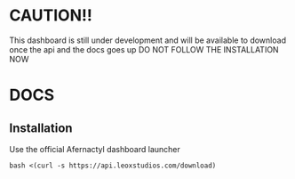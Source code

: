 # CAUTION!!
This dashboard is still under development and will be available to download once the api and the docs goes up
DO NOT FOLLOW THE INSTALLATION NOW

# DOCS
## Installation
Use the official Afernactyl dashboard launcher
```
bash <(curl -s https://api.leoxstudios.com/download)
```
